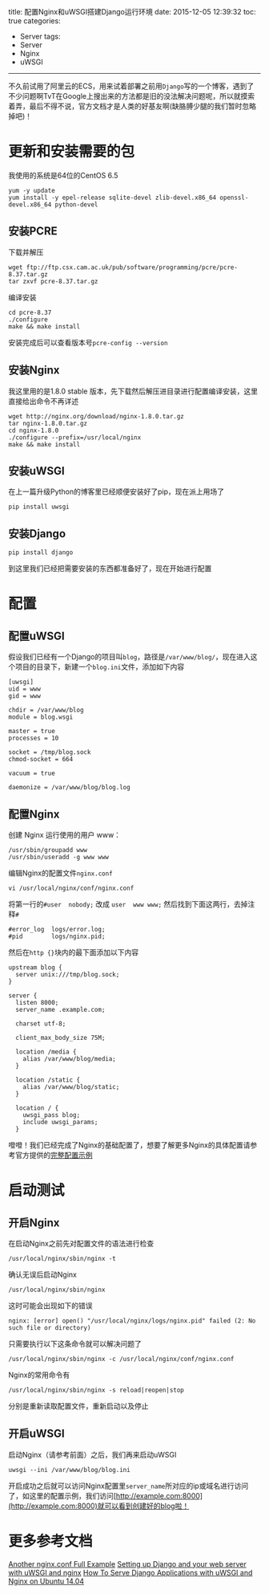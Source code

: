 title: 配置Nginx和uWSGI搭建Django运行环境
date: 2015-12-05 12:39:32
toc: true
categories:
- Server
tags:
- Server
- Nginx
- uWSGI
---
不久前试用了阿里云的ECS，用来试着部署之前用`Django`写的一个博客，遇到了不少问题啊TvT在Google上搜出来的方法都是旧的没法解决问题呢，所以就摸索着弄，最后不得不说，官方文档才是人类的好基友啊(缺胳膊少腿的我们暂时忽略掉吧)！

# 更新和安装需要的包
我使用的系统是64位的CentOS 6.5

```
yum -y update
yum install -y epel-release sqlite-devel zlib-devel.x86_64 openssl-devel.x86_64 python-devel
```

## 安装PCRE
下载并解压
```
wget ftp://ftp.csx.cam.ac.uk/pub/software/programming/pcre/pcre-8.37.tar.gz
tar zxvf pcre-8.37.tar.gz
```
编译安装
```
cd pcre-8.37
./configure
make && make install
```
安装完成后可以查看版本号`pcre-config --version`

## 安装Nginx
我这里用的是1.8.0 stable 版本，先下载然后解压进目录进行配置编译安装，这里直接给出命令不再详述
```
wget http://nginx.org/download/nginx-1.8.0.tar.gz
tar nginx-1.8.0.tar.gz
cd nginx-1.8.0
./configure --prefix=/usr/local/nginx
make && make install
```

## 安装uWSGI
在上一篇升级Python的博客里已经顺便安装好了pip，现在派上用场了
```
pip install uwsgi
```

## 安装Django
```
pip install django
```

到这里我们已经把需要安装的东西都准备好了，现在开始进行配置

# 配置
## 配置uWSGI
假设我们已经有一个Django的项目叫`blog`，路径是`/var/www/blog/`，现在进入这个项目的目录下，新建一个`blog.ini`文件，添加如下内容
```
[uwsgi]
uid = www
gid = www

chdir = /var/www/blog
module = blog.wsgi

master = true
processes = 10

socket = /tmp/blog.sock
chmod-socket = 664

vacuum = true

daemonize = /var/www/blog/blog.log
```

## 配置Nginx
创建 Nginx 运行使用的用户 www：
```
/usr/sbin/groupadd www
/usr/sbin/useradd -g www www
```

编辑Nginx的配置文件`nginx.conf`
```
vi /usr/local/nginx/conf/nginx.conf
```
将第一行的`#user  nobody;` 改成 `user	www www;`
然后找到下面这两行，去掉注释`#` 
```
#error_log  logs/error.log;
#pid        logs/nginx.pid;
```
然后在`http {}`块内的最下面添加以下内容
```
upstream blog {
  server unix:///tmp/blog.sock;
}

server {
  listen 8000;
  server_name .example.com;

  charset utf-8;

  client_max_body_size 75M;

  location /media {
  	alias /var/www/blog/media;
  }

  location /static {
  	alias /var/www/blog/static;
  }

  location / {
    uwsgi_pass blog;
    include uwsgi_params;
  }
```

噔噔！我们已经完成了Nginx的基础配置了，想要了解更多Nginx的具体配置请参考官方提供的[完整配置示例](https://www.nginx.com/resources/wiki/start/topics/examples/full/)

# 启动测试
## 开启Nginx
在启动Nginx之前先对配置文件的语法进行检查
```
/usr/local/nginx/sbin/nginx -t
```

确认无误后启动Nginx
```
/usr/local/nginx/sbin/nginx
```

这时可能会出现如下的错误
```
nginx: [error] open() "/usr/local/nginx/logs/nginx.pid" failed (2: No such file or directory)
```

只需要执行以下这条命令就可以解决问题了
```
/usr/local/nginx/sbin/nginx -c /usr/local/nginx/conf/nginx.conf
```

Nginx的常用命令有
```
/usr/local/nginx/sbin/nginx -s reload|reopen|stop
```

分别是重新读取配置文件，重新启动以及停止

## 开启uWSGI
启动Nginx（请参考前面）之后，我们再来启动uWSGI 
```
uwsgi --ini /var/www/blog/blog.ini
```

开启成功之后就可以访问Nginx配置里`server_name`所对应的ip或域名进行访问了，如这里的配置示例，我们访问[http://example.com:8000](http://example.com:8000)就可以看到创建好的blog啦！

# 更多参考文档
[Another nginx.conf Full Example](https://www.nginx.com/resources/wiki/start/topics/examples/fullexample2/)
[Setting up Django and your web server with uWSGI and nginx](http://uwsgi-docs.readthedocs.org/en/latest/tutorials/Django_and_nginx.html#configure-nginx-for-your-site)
[How To Serve Django Applications with uWSGI and Nginx on Ubuntu 14.04](https://www.digitalocean.com/community/tutorials/how-to-serve-django-applications-with-uwsgi-and-nginx-on-ubuntu-14-04)